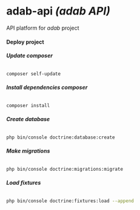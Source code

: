 # adab-api *(adab API)*
API platform for *adab* project

#### Deploy project

###### __Update composer__
```bash
composer self-update

```

###### __Install dependencies composer__
```bash
composer install

```

###### __Create database__
```bash
php bin/console doctrine:database:create

```

###### __Make migrations__
```bash
php bin/console doctrine:migrations:migrate

```
###### __Load fixtures__
```bash
php bin/console doctrine:fixtures:load --append

```
